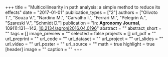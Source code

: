 +++
title = "Multicollinearity in path analysis: a simple method to reduce its effects"
date = "2017-01-01"
publication_types = ["2"]
authors = ["Olivoto T.", "Souza V.", "Nardino M.", "Carvalho I.", "Ferrari M.", "Pelegrin A.", "Szareski V.", "Schmidt D."]
publication = "In: **Agronomy Journal**, 109(1):131--142, [10.2134/agronj2016.04.0196](10.2134/agronj2016.04.0196)"
abstract = ""
abstract_short = ""
tags = []
image_preview = ""
selected = false
projects = []
url_pdf = ""
url_preprint = ""
url_code = ""
url_dataset = ""
url_project = ""
url_slides = ""
url_video = ""
url_poster = ""
url_source = ""
math = true
highlight = true
[header]
image = ""
caption = ""
+++
